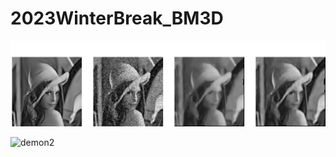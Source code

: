 # 2023WinterBreak_BM3D
![demon](https://github.com/BrawnyClover/2023WinterBreak_BM3D/blob/main/demon.png)

![demon2](https://github.com/BrawnyClover/2023WinterBreak_BM3D/blob/main/demon2.png)

